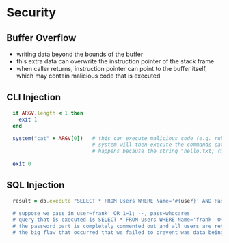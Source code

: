 # Security

## Buffer Overflow

- writing data beyond the bounds of the buffer
- this extra data can overwrite the instruction pointer of the stack frame
- when caller returns, instruction pointer can point to the buffer itself, which may contain malicious code that is executed

## CLI Injection

```ruby
  if ARGV.length < 1 then
    exit 1
  end
  
  system("cat" + ARGV[0])   # this can execute malicious code (e.g. ruby file.rb "hello.txt; rm hello.txt")
                            # system will then execute the commands cat hello.txt AND rm hello.txt
                            # happens because the string "hello.txt; rm hello.txt" is treated as ARGV[0]
  
  exit 0
```

## SQL Injection

```ruby
  result = db.execute "SELECT * FROM Users WHERE Name='#{user}' AND Password='#{pass}' 
  
  # suppose we pass in user=frank' OR 1=1; --, pass=whocares
  # query that is executed is SELECT * FROM Users WHERE Name='frank' OR 1=1; -- AND Password='whocares'
  # the password part is completely commented out and all users are retrieved since OR 1=1 is always true 
  # the big flaw that occurred that we failed to prevent was data being executed as code (we didn't ensure that data can't be code)
```
